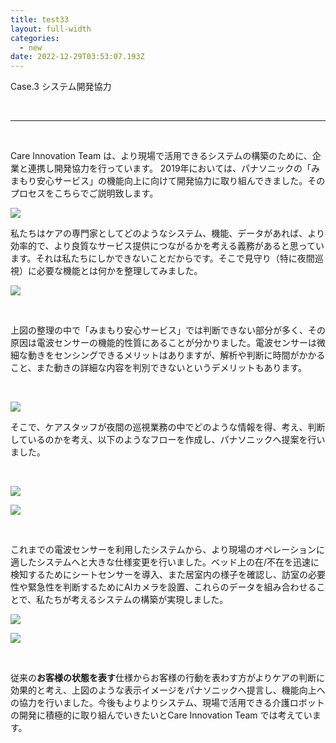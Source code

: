 ```yaml
---
title: test33
layout: full-width
categories:
  - new
date: 2022-12-29T03:53:07.193Z
---
```

<span class="text-lg text-left font-bold ">Case.3 システム開発協力</span>

<br>

<hr class="border-dashed border-black "></hr>

<br>

<span class="text-sm text-black">Care Innovation Team は、より現場で活用できるシステムの構築のために、企業と連携し開発協力を行っています。 2019年においては、パナソニックの「みまもり安心サービス」の機能向上に向けて開発協力に取り組んできました。そのプロセスをこちらでご説明致します。</span>

![](/images/1574315118.png)

<span class="text-sm text-black">私たちはケアの専門家としてどのようなシステム、機能、データがあれば、より効率的で、より良質なサービス提供につながるかを考える義務があると思っています。それは私たちにしかできないことだからです。そこで見守り（特に夜間巡視）に必要な機能とは何かを整理してみました。</span>

![](/images/1574315183.png)

<br>

<span class="text-sm text-black">上図の整理の中で「みまもり安心サービス」では判断できない部分が多く、その原因は電波センサーの機能的性質にあることが分かりました。電波センサーは微細な動きをセンシングできるメリットはありますが、解析や判断に時間がかかること、また動きの詳細な内容を判別できないというデメリットもあります。</span>

<br>

![](/images/1574315278.png)

<span class="text-sm text-black">そこで、ケアスタッフが夜間の巡視業務の中でどのような情報を得、考え、判断しているのかを考え、以下のようなフローを作成し、パナソニックへ提案を行いました。</span>

<br>

![](/images/1573111303.png)

![](/images/1574315350.png)

<br>

<span class="text-sm text-black">これまでの電波センサーを利用したシステムから、<span class="text-sm text-red-600 font-bold">より現場のオペレーションに適したシステムへと大きな仕様変更を行いました。</span></span><span  class="text-sm">ベッド上の在/不在を迅速に検知するためにシートセンサーを導入、また居室内の様子を確認し、訪室の必要性や緊急性を判断するためにAIカメラを設置、これらのデータを組み合わせることで、私たちが考えるシステムの構築が実現しました。</span> 

![](/images/image-5-.png)

![](/images/1574314080.png)

<br>

<span class="text-sm text-balck">従来の<strong>お客様の状態を表す</strong>仕様から<span class="text-sm text-red-600 font-bold">お客様の行動</span><span>を表わす方がよりケアの判断に効果的と考え、上図のような表示イメージをパナソニックへ提言し、機能向上への協力を行いました。今後もよりよりシステム、現場で活用できる介護ロボットの開発に積極的に取り組んでいきたいとCare Innovation Team では考えています。</span>

<link href="https://cdn.jsdelivr.net/npm/tailwindcss/dist/tailwind.min.css" rel="stylesheet"> <style>